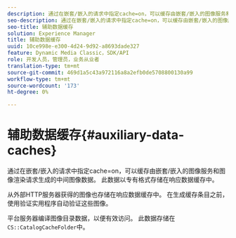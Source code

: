 ```yaml
---
description: 通过在嵌套/嵌入的请求中指定cache=on，可以缓存由嵌套/嵌入的图像服务和图像渲染请求生成的中间图像数据。 此数据以专有格式存储在响应数据缓存中。
seo-description: 通过在嵌套/嵌入的请求中指定cache=on，可以缓存由嵌套/嵌入的图像服务和图像渲染请求生成的中间图像数据。 此数据以专有格式存储在响应数据缓存中。
seo-title: 辅助数据缓存
solution: Experience Manager
title: 辅助数据缓存
uuid: 10ce998e-e300-4d24-9d92-a8693dade327
feature: Dynamic Media Classic，SDK/API
role: 开发人员，管理员，业务从业者
translation-type: tm+mt
source-git-commit: 469d1a5c43a972116a8a2efb0de5708800130a99
workflow-type: tm+mt
source-wordcount: '173'
ht-degree: 0%

---
```



# 辅助数据缓存{#auxiliary-data-caches}

通过在嵌套/嵌入的请求中指定cache=on，可以缓存由嵌套/嵌入的图像服务和图像渲染请求生成的中间图像数据。 此数据以专有格式存储在响应数据缓存中。

从外部HTTP服务器获得的图像也存储在响应数据缓存中。 在生成缓存条目之前，使用验证实用程序自动验证这些图像。

平台服务器编译图像目录数据，以便有效访问。 此数据存储在`CS::CatalogCacheFolder`中。
